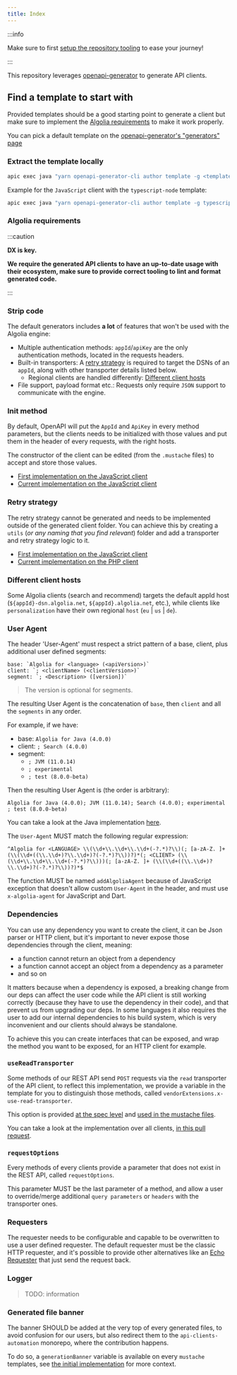 ```yaml
---
title: Index
---
```


:::info

Make sure to first [setup the repository tooling](/docs/setup-repository) to ease your journey!

:::

This repository leverages [openapi-generator](https://openapi-generator.tech/) to generate API clients.

## Find a template to start with

Provided templates should be a good starting point to generate a client but make sure to implement the [Algolia requirements](#algolia-requirements) to make it work properly.

You can pick a default template on the [openapi-generator's "generators" page](https://openapi-generator.tech/docs/generators)

### Extract the template locally

```bash
apic exec java "yarn openapi-generator-cli author template -g <templateName> -o templates/<languageName>"
```

Example for the `JavaScript` client with the `typescript-node` template:

```bash
apic exec java "yarn openapi-generator-cli author template -g typescript-node -o templates/javascript/"
```

### Algolia requirements

:::caution

**DX is key.**

**We require the generated API clients to have an up-to-date usage with their ecosystem, make sure to provide correct tooling to lint and format generated code.**

:::

### Strip code

The default generators includes **a lot** of features that won't be used with the Algolia engine:

- Multiple authentication methods: `appId`/`apiKey` are the only authentication methods, located in the requests headers.
- Built-in transporters: A [retry strategy](#retry-strategy) is required to target the DSNs of an `appId`, along with other transporter details listed below.
  - Regional clients are handled differently: [Different client hosts](#different-client-hosts)
- File support, payload format etc.: Requests only require `JSON` support to communicate with the engine.

### Init method

By default, OpenAPI will put the `AppId` and `ApiKey` in every method parameters, but the clients needs to be initialized with those values and put them in the header of every requests, with the right hosts.

The constructor of the client can be edited (from the `.mustache` files) to accept and store those values.

- [First implementation on the JavaScript client](https://github.com/algolia/api-clients-automation/pull/7)
- [Current implementation on the JavaScript client](https://github.com/algolia/api-clients-automation/blob/main/clients/algoliasearch-client-javascript/packages/client-search/src/searchClient.ts#L123)

### Retry strategy

The retry strategy cannot be generated and needs to be implemented outside of the generated client folder. You can achieve this by creating a `utils` (_or any naming that you find relevant_) folder and add a transporter and retry strategy logic to it.

- [First implementation on the JavaScript client](https://github.com/algolia/api-clients-automation/pull/9)
- [Current implementation on the PHP client](https://github.com/algolia/api-clients-automation/tree/main/clients/algoliasearch-client-php/lib/RetryStrategy)

### Different client hosts

Some Algolia clients (search and recommend) targets the default appId host (`${appId}-dsn.algolia.net`, `${appId}.algolia.net`, etc.), while clients like `personalization` have their own regional `host` (`eu` | `us` | `de`).

### User Agent

The header 'User-Agent' must respect a strict pattern of a base, client, plus additional user defined segments:

```
base: `Algolia for <language> (<apiVersion>)`
client: `; <clientName> (<clientVersion>)`
segment: `; <Description> ([version])`
```

> The version is optional for segments.

The resulting User Agent is the concatenation of `base`, then `client` and all the `segments` in any order.

For example, if we have:

- base: `Algolia for Java (4.0.0)`
- client: `; Search (4.0.0)`
- segment:
  - `; JVM (11.0.14)`
  - `; experimental`
  - `; test (8.0.0-beta)`

Then the resulting User Agent is (the order is arbitrary):

```
Algolia for Java (4.0.0); JVM (11.0.14); Search (4.0.0); experimental ; test (8.0.0-beta)
```

You can take a look at the Java implementation [here](https://github.com/algolia/api-clients-automation/pull/347).

The `User-Agent` MUST match the following regular expression:

```regex
^Algolia for <LANGUAGE> \\(\\d+\\.\\d+\\.\\d+(-?.*)?\\)(; [a-zA-Z. ]+ (\\(\\d+((\\.\\d+)?\\.\\d+)?(-?.*)?\\))?)*(; <CLIENT> (\\(\\d+\\.\\d+\\.\\d+(-?.*)?\\)))(; [a-zA-Z. ]+ (\\(\\d+((\\.\\d+)?\\.\\d+)?(-?.*)?\\))?)*$
```

The function MUST be named `addAlgoliaAgent` because of JavaScript exception that doesn't allow custom `User-Agent` in the header, and must use `x-algolia-agent` for JavaScript and Dart.

### Dependencies

You can use any dependency you want to create the client, it can be Json parser or HTTP client, but it's important to never expose those dependencies through the client, meaning:

- a function cannot return an object from a dependency
- a function cannot accept an object from a dependency as a parameter
- and so on

It matters because when a dependency is exposed, a breaking change from our deps can affect the user code while the API client is still working correctly (because they have to use the dependency in their code),
and that prevent us from upgrading our deps. In some languages it also requires the user to add our internal dependencies to his build system, which is very inconvenient and our clients should always be standalone.

To achieve this you can create interfaces that can be exposed, and wrap the method you want to be exposed, for an HTTP client for example.

### `useReadTransporter`

Some methods of our REST API send `POST` requests via the `read` transporter of the API client, to reflect this implementation, we provide a variable in the template for you to distinguish those methods, called `vendorExtensions.x-use-read-transporter`.

This option is provided [at the spec level](https://github.com/algolia/api-clients-automation/blob/main/specs/search/paths/search/search.yml#L5) and [used in the mustache files](https://github.com/algolia/api-clients-automation/blob/bf4271246f9282d3c11dd46918e74cb86d9c96dc/templates/javascript/api-single.mustache#L221-L223).

You can take a look at the implementation over all clients, [in this pull request](https://github.com/algolia/api-clients-automation/pull/525).

### `requestOptions`

Every methods of every clients provide a parameter that does not exist in the REST API, called `requestOptions`.

This parameter MUST be the last parameter of a method, and allow a user to override/merge additional `query parameters` or `headers` with the transporter ones.

### Requesters

The requester needs to be configurable and capable to be overwritten to use a user defined requester.
The default requester must be the classic HTTP requester, and it's possible to provide other alternatives like an [Echo Requester](https://github.com/algolia/api-clients-automation/blob/main/clients/algoliasearch-client-javascript/packages/client-common/src/createEchoRequester.ts) that just send the request back.

### Logger

> TODO: information

### Generated file banner

The banner SHOULD be added at the very top of every generated files, to avoid confusion for our users, but also redirect them to the `api-clients-automation` monorepo, where the contribution happens.

To do so, a `generationBanner` variable is available on every `mustache` templates, see [the initial implementation](https://github.com/algolia/api-clients-automation/pull/816) for more context.
